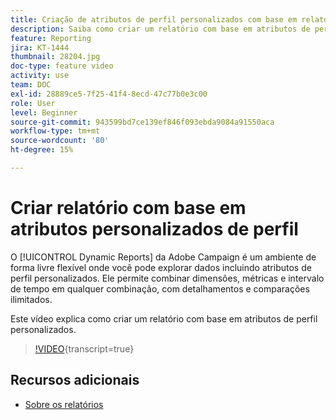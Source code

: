 ```yaml
---
title: Criação de atributos de perfil personalizados com base em relatórios
description: Saiba como criar um relatório com base em atributos de perfil personalizados.
feature: Reporting
jira: KT-1444
thumbnail: 28204.jpg
doc-type: feature video
activity: use
team: DOC
exl-id: 28889ce5-7f25-41f4-8ecd-47c77b0e3c00
role: User
level: Beginner
source-git-commit: 943599bd7ce139ef846f093ebda9084a91550aca
workflow-type: tm+mt
source-wordcount: '80'
ht-degree: 15%

---
```


# Criar relatório com base em atributos personalizados de perfil

O [!UICONTROL Dynamic Reports] da Adobe Campaign é um ambiente de forma livre flexível onde você pode explorar dados incluindo atributos de perfil personalizados. Ele permite combinar dimensões, métricas e intervalo de tempo em qualquer combinação, com detalhamentos e comparações ilimitados.

Este vídeo explica como criar um relatório com base em atributos de perfil personalizados.

>[!VIDEO](https://video.tv.adobe.com/v/33034?learn=on&captions=por_br){transcript=true}

## Recursos adicionais

* [Sobre os relatórios](https://experienceleague.adobe.com/docs/campaign-standard/using/reporting/about-reporting/about-dynamic-reports.html?lang=pt-BR)
